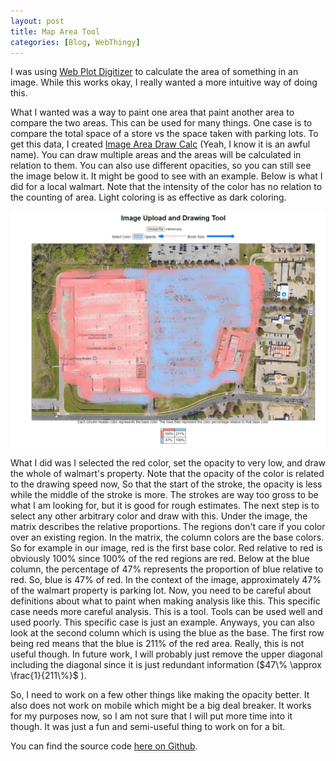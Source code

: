 ```yaml
---
layout: post
title: Map Area Tool
categories: [Blog, WebThingy]
---
```


I was using [Web Plot Digitizer](https://apps.automeris.io/wpd4/) to calculate the area of something in an image. While this works okay, I really wanted a more intuitive way of doing this. 

What I wanted was a way to paint one area that paint another area to compare the two areas. This can be used for many things. One case is to compare the total space of a store vs the space taken with parking lots. To get this data, I created [Image Area Draw Calc](https://zachstrout.com/Image-Area-Draw-Calc/) (Yeah, I know it is an awful name). You can draw multiple areas and the areas will be calculated in relation to them. You can also use different opacities, so you can still see the image below it. It might be good to see with an example. Below is what I did for a local walmart. Note that the intensity of the color has no relation to the counting of area. Light coloring is as effective as dark coloring.  

![walmart](/images/WalmartmarkedUp.png)

What I did was I selected the red color, set the opacity to very low, and draw the whole of walmart's property. Note that the opacity of the color is related to the drawing speed now, So that the start of the stroke, the opacity is less while the middle of the stroke is more. The strokes are way too gross to be what I am looking for, but it is good for rough estimates. The next step is to select any other arbitrary color and draw with this. Under the image, the matrix describes the relative proportions. The regions don't care if you color over an existing region. In the matrix, the column colors are the base colors. So for example in our image, red is the first base color. Red relative to red is obviously 100% since 100% of the red regions are red. Below at the blue column, the percentage of 47% represents the proportion of blue relative to red. So, blue is 47% of red. In the context of the image, approximately 47% of the walmart property is parking lot. Now, you need to be careful about definitions about what to paint when making analysis like this. This specific case needs more careful analysis. This is a tool. Tools can be used well and used poorly. This specific case is just an example. Anyways, you can also look at the second column which is using the blue as the base. The first row being red means that the blue is 211% of the red area. Really, this is not useful though. In future work, I will probably just remove the upper diagonal including the diagonal since it is just redundant information ($47\% \approx \frac{1}{211\%}$ ).

So, I need to work on a few other things like making the opacity better. It also does not work on mobile which might be a big deal breaker. It works for my purposes now, so I am not sure that I will put more time into it though. It was just a fun and semi-useful thing to work on for a bit. 

You can find the source code [here on Github](https://github.com/RTnhN/Image-Area-Draw-Calc/issues).


